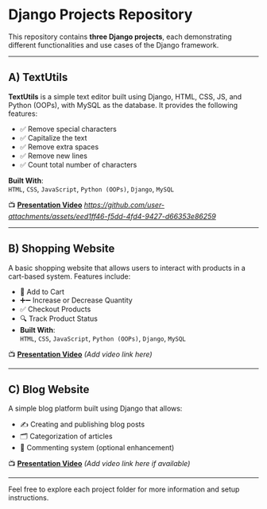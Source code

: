 # Django Projects Repository

This repository contains **three Django projects**, each demonstrating different functionalities and use cases of the Django framework.

---

## A) TextUtils

**TextUtils** is a simple text editor built using Django, HTML, CSS, JS, and Python (OOPs), with MySQL as the database. It provides the following features:

- ✅ Remove special characters
- ✅ Capitalize the text
- ✅ Remove extra spaces
- ✅ Remove new lines
- ✅ Count total number of characters

**Built With**:  
`HTML`, `CSS`, `JavaScript`, `Python (OOPs)`, `Django`, `MySQL`

📺 **[Presentation Video](#)** *https://github.com/user-attachments/assets/eed1ff46-f5dd-4fd4-9427-d66353e86259*

---

## B) Shopping Website

A basic shopping website that allows users to interact with products in a cart-based system. Features include:

- 🛒 Add to Cart
- ➕➖ Increase or Decrease Quantity
- ✅ Checkout Products
- 🔍 Track Product Status
- **Built With**:  
`HTML`, `CSS`, `JavaScript`, `Python (OOPs)`, `Django`, `MySQL`

📺 **[Presentation Video](#)** *(Add video link here)*

---

## C) Blog Website

A simple blog platform built using Django that allows:

- ✍️ Creating and publishing blog posts
- 🗂️ Categorization of articles
- 💬 Commenting system (optional enhancement)

📺 **[Presentation Video](#)** *(Add video link here if available)*

---

Feel free to explore each project folder for more information and setup instructions.
